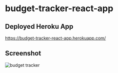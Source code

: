 # budget-tracker-react-app

## Deployed Heroku App
https://budget-tracker-react-app.herokuapp.com/

## Screenshot
![budget tracker](https://user-images.githubusercontent.com/89287787/155476949-f9ee241d-a2fa-4d54-8951-1e9bcda8bccd.png)